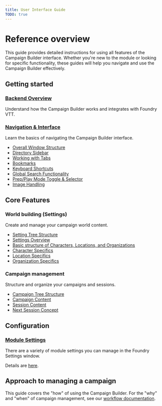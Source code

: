```yaml
---
title: User Interface Guide
TODO: true
---
```


# Reference overview

This guide provides detailed instructions for using all features of the Campaign Builder interface. Whether you're new to the module or looking for specific functionality, these guides will help you navigate and use the Campaign Builder effectively.

## Getting started

### [Backend Overview](backend/)
Understand how the Campaign Builder works and integrates with Foundry VTT.

### [Navigation & Interface](navigation/)
Learn the basics of navigating the Campaign Builder interface.

- [Overall Window Structure](navigation/main-display.md)
- [Directory Sidebar](navigation/directory-sidebar.md)
- [Working with Tabs](navigation/tabs.md)
- [Bookmarks](navigation/bookmarks.md)
- [Keyboard Shortcuts](navigation/shortcuts.md)
- [Global Search Functionality](navigation/search.md)
- [Prep/Play Mode Toggle & Selector](navigation/prep-play.md)
- [Image Handling](navigation/image-handling.md)

## Core Features

### World building (Settings)
Create and manage your campaign world content.

- [Setting Tree Structure](content/settings)
- [Settings Overview](content/settings)
- [Basic structure of Characters, Locations, and Organizations](content/entry)
- [Character Specifics](content/characters)
- [Location Specifics](content/locations)
- [Organization Specifics](content/organizations)

### Campaign management
Structure and organize your campaigns and sessions.

- [Campaign Tree Structure](campaigns-and-sessions/campaign.md)
- [Campaign Content](content/campaign)
- [Session Content](content/session)
- [Next Session Concept](campaigns-and-sessions/next-session.md)

## Configuration

### [Module Settings](module-settings/)
There are a variety of module settings you can manage in the Foundry Settings window.  

Details are [here](module-settings).

## Approach to managing a campaign
This guide covers the "how" of using the Campaign Builder. For the "why" and "when" of campaign management, see our [workflow documentation](../guide/). 